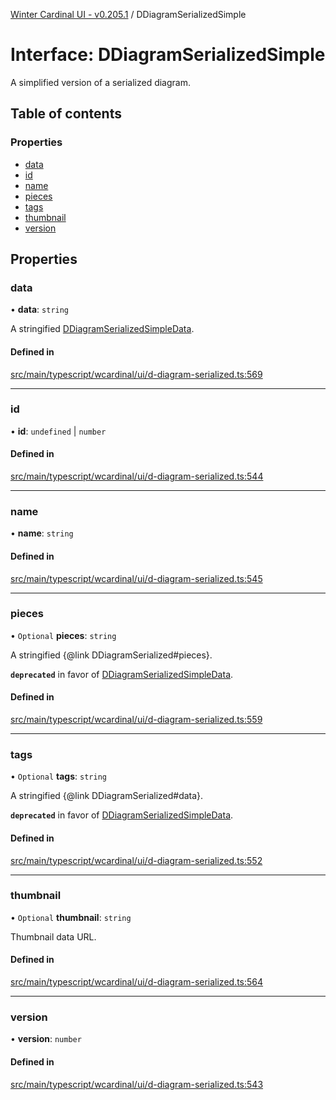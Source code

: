 [Winter Cardinal UI - v0.205.1](../index.md) / DDiagramSerializedSimple

# Interface: DDiagramSerializedSimple

A simplified version of a serialized diagram.

## Table of contents

### Properties

- [data](DDiagramSerializedSimple.md#data)
- [id](DDiagramSerializedSimple.md#id)
- [name](DDiagramSerializedSimple.md#name)
- [pieces](DDiagramSerializedSimple.md#pieces)
- [tags](DDiagramSerializedSimple.md#tags)
- [thumbnail](DDiagramSerializedSimple.md#thumbnail)
- [version](DDiagramSerializedSimple.md#version)

## Properties

### data

• **data**: `string`

A stringified [DDiagramSerializedSimpleData](../index.md#ddiagramserializedsimpledata).

#### Defined in

[src/main/typescript/wcardinal/ui/d-diagram-serialized.ts:569](https://github.com/winter-cardinal/winter-cardinal-ui/blob/v0.205.1/src/main/typescript/wcardinal/ui/d-diagram-serialized.ts#L569)

___

### id

• **id**: `undefined` \| `number`

#### Defined in

[src/main/typescript/wcardinal/ui/d-diagram-serialized.ts:544](https://github.com/winter-cardinal/winter-cardinal-ui/blob/v0.205.1/src/main/typescript/wcardinal/ui/d-diagram-serialized.ts#L544)

___

### name

• **name**: `string`

#### Defined in

[src/main/typescript/wcardinal/ui/d-diagram-serialized.ts:545](https://github.com/winter-cardinal/winter-cardinal-ui/blob/v0.205.1/src/main/typescript/wcardinal/ui/d-diagram-serialized.ts#L545)

___

### pieces

• `Optional` **pieces**: `string`

A stringified {@link DDiagramSerialized#pieces}.

**`deprecated`** in favor of [DDiagramSerializedSimpleData](../index.md#ddiagramserializedsimpledata).

#### Defined in

[src/main/typescript/wcardinal/ui/d-diagram-serialized.ts:559](https://github.com/winter-cardinal/winter-cardinal-ui/blob/v0.205.1/src/main/typescript/wcardinal/ui/d-diagram-serialized.ts#L559)

___

### tags

• `Optional` **tags**: `string`

A stringified {@link DDiagramSerialized#data}.

**`deprecated`** in favor of [DDiagramSerializedSimpleData](../index.md#ddiagramserializedsimpledata).

#### Defined in

[src/main/typescript/wcardinal/ui/d-diagram-serialized.ts:552](https://github.com/winter-cardinal/winter-cardinal-ui/blob/v0.205.1/src/main/typescript/wcardinal/ui/d-diagram-serialized.ts#L552)

___

### thumbnail

• `Optional` **thumbnail**: `string`

Thumbnail data URL.

#### Defined in

[src/main/typescript/wcardinal/ui/d-diagram-serialized.ts:564](https://github.com/winter-cardinal/winter-cardinal-ui/blob/v0.205.1/src/main/typescript/wcardinal/ui/d-diagram-serialized.ts#L564)

___

### version

• **version**: `number`

#### Defined in

[src/main/typescript/wcardinal/ui/d-diagram-serialized.ts:543](https://github.com/winter-cardinal/winter-cardinal-ui/blob/v0.205.1/src/main/typescript/wcardinal/ui/d-diagram-serialized.ts#L543)

